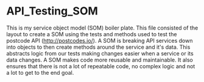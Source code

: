 # API_Testing_SOM

This is my service object model (SOM) boiler plate. This file consisted of the layout to create a SOM using the tests and methods used to test the postcode API (http://postcodes.io/). A SOM is breaking API services down into objects to then create methods around the service and it's data. This abstracts logic from our tests making changes easier when a service or its data changes. A SOM makes code more reusable and maintainable. It also ensures that there is not a lot of repeatable code, no complex logic and not a lot to get to the end goal. 
